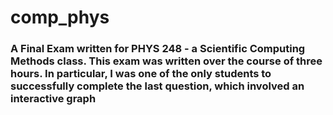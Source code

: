 # comp_phys

### A Final Exam written for PHYS 248 - a Scientific Computing Methods class. This exam was written over the course of three hours. In particular, I was one of the only students to successfully complete the last question, which involved an interactive graph
